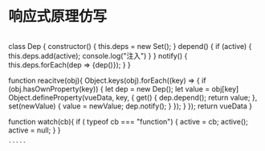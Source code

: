 # 响应式原理仿写

`````
``````

class Dep {
    constructor() {
        this.deps = new Set();
    }
    depend() {
        if (active) {
            this.deps.add(active);
            console.log("注入")
        }
    }
    notify() {
        this.deps.forEach(dep => {dep()});
    }
}

function reacitve(obj){
    Object.keys(obj).forEach((key) => {
        if (obj.hasOwnProperty(key)) {
            let dep = new Dep();
            let value = obj[key]
            Object.defineProperty(vueData, key, {
                get() {
                    dep.depend();
                    return value;
                },
                set(newValue) {
                    value = newValue;
                    dep.notify();
                }
            });
        }
    });
    return vueData
}

function watch(cb){
    if ( typeof cb === "function") {
        active = cb;
        active();
        active = null;
    }
}
``````
`````